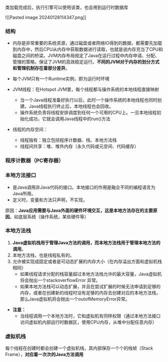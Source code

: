 
类加载完成后，执行引擎可以使用该类，也会用到运行时数据库

![[Pasted image 20240128114347.png]]
### 结构
- 内存是非常重要的系统资源，通过磁盘或者网络IO得到的数据，都需要先加载到内存中，然后CPU从内存中获取数据进行读取，也就是说内存充当了CPU和磁盘之间的桥梁。JVM内存布局规定了Java在运行过程中内存申请、分配、管理的策略，保证了JVM的高效稳定运行。**不同的JVM对于内存的划分方式和管理机制存在着部分差异**。

- 每个JVM只有一个Runtime实例，即为运行时环境

- JVM线程：在Hotspot JVM里，每个线程都与操作系统的本地线程直接映射
    - 当一个Java线程准备好执行以后，此时一个操作系统的本地线程也同时创建。Java线程执行终止后，本地线程也会回收。
    - 操作系统负责将线程安排调度到任何一个可用的CPU上。一旦本地线程初始化成功，它就会调用Java线程中的run()方法
- 线程的内存空间：
	- 线程独有：独立包括程序计数器、栈、本地方法栈
	- 线程间共享：堆、堆外内存（永久代码或元空间、代码缓存）

### 程序计数器（PC寄存器）
### 本地方法接口

- 是Java调用非Java代码的接口。本地接口的作用是融合不同的编程语言为Java所用。
- 定义时，变量和方法只声明，不实现。

原因：**Java应用需要与Java外面的硬件环境交互，这是本地方法存在的主要原因**。如底层系统（操作系统，某些硬件等）

### 本地方法栈
1. **Java虚拟机栈用于管理Java方法的调用，而本地方法栈用于管理本地方法的调用**。
2. 本地方法栈，也是线程私有的。
3. 允许被实现成固定或者是可动态扩展的内存大小（在内存溢出方面和虚拟机栈相同）
    - 如果线程请求分配的栈容量超过本地方法栈允许的最大容量，Java虚拟机将会抛出一个stackoverflowError 异常。
    - 如果本地方法栈可以动态扩展，并且在尝试扩展的时候无法申请到足够的内存，或者在创建新的线程时没有足够的内存去创建对应的本地方法栈，那么Java虚拟机将会抛出一个outofMemoryError异常。
- **注意：**
	- 当线程调用一个本地方法时，它和虚拟机有同样权限（通过本地方法接口访问虚拟机内部运行时数据区，使用CPU内存，从堆中分配任意内存）

### 虚拟机栈
每个线程在创建时都会创建一个虚拟机栈，其内部保存一个个的栈帧（Stack Frame），**对应着一次次的Java方法调用**